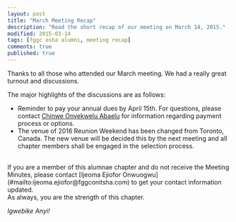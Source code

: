 ```yaml
---
layout: post
title: "March Meeting Recap"
description: "Read the short recap of our meeting on March 14, 2015."
modified: 2015-03-14
tags: [fggc osha alumni, meeting recap]
comments: true
published: true
---
```


Thanks to all those who attended our March meeting. We had a really great turnout and discussions.

The major highlights of the discussions are as follows:
* Reminder to pay your annual dues by April 15th. For questions, please contact [Chinwe Onyekwelu Abaelu](chinwe.onyekwelu@fggconitsha.com) for information regarding payment process or options.
* The venue of 2016 Reunion Weekend has been changed from Toronto, Canada. The new venue will be decided this by the next meeting and all chapter members shall be engaged in the selection process.

<br>
If you are a member of this alumnae chapter and do not receive the Meeting Minutes, please contact [Ijeoma Ejiofor Onwuogwu](#mailto:ijeoma.ejiofor@fggconitsha.com) to get your contact information updated.

<br>
As always, you are the strength of this chapter.

*Igwebike Anyi!*
